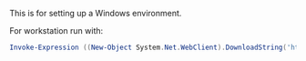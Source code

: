 This is for setting up a Windows environment.

For workstation run with:

```powershell
Invoke-Expression ((New-Object System.Net.WebClient).DownloadString('https://raw.githubusercontent.com/RES-Infrastructure/JumpServerCode/main/windows/infjump.ps1'))
```
